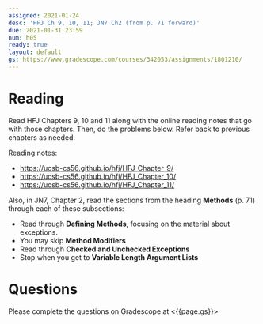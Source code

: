 ```yaml
---
assigned: 2021-01-24
desc: 'HFJ Ch 9, 10, 11; JN7 Ch2 (from p. 71 forward)'
due: 2021-01-31 23:59
num: h05
ready: true
layout: default
gs: https://www.gradescope.com/courses/342053/assignments/1801210/
---
```


# Reading

Read HFJ Chapters 9, 10 and 11 along with the online reading notes that go with those chapters. Then, do the problems below. Refer back to previous chapters as needed.

Reading notes: 
* https://ucsb-cs56.github.io/hfj/HFJ_Chapter_9/
* https://ucsb-cs56.github.io/hfj/HFJ_Chapter_10/
* https://ucsb-cs56.github.io/hfj/HFJ_Chapter_11/

Also, in JN7, Chapter 2, read the sections from the heading **Methods** (p. 71) through each of these subsections:
* Read through **Defining Methods**, focusing on the material about exceptions.
* You may skip **Method Modifiers**
* Read through **Checked and Unchecked Exceptions**
* Stop when you get to **Variable Length Argument Lists**

# Questions

Please complete the questions on Gradescope at <{{page.gs}}>
